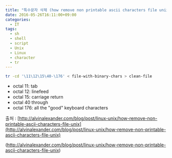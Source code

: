 ```yaml
---
title: "특수문자 삭제 (how remove non printable ascii characters file unix)"
date: 2016-05-26T16:11:00+09:00
categories:
  - IT
tags:
  - sh
  - shell
  - script
  - Unix
  - Linux
  - character
  - tr
---
```


```sh
tr -cd '\11\12\15\40-\176' < file-with-binary-chars > clean-file
```

- octal 11: tab 
- octal 12: linefeed 
- octal 15: carriage return 
- octal 40 through 
- octal 176: all the "good" keyboard characters 

출처 : [http://alvinalexander.com/blog/post/linux-unix/how-remove-non-printable-ascii-characters-file-unix](http://alvinalexander.com/blog/post/linux-unix/how-remove-non-printable-ascii-characters-file-unix)

(http://alvinalexander.com/blog/post/linux-unix/how-remove-non-printable-ascii-characters-file-unix)
